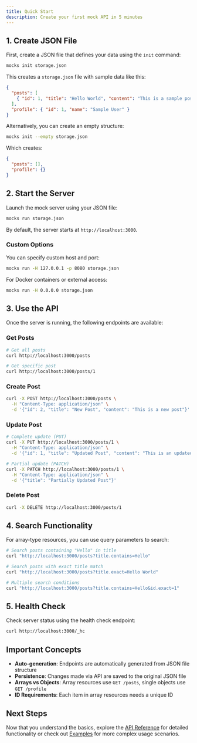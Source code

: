 ```yaml
---
title: Quick Start
description: Create your first mock API in 5 minutes
---
```


## 1. Create JSON File

First, create a JSON file that defines your data using the `init` command:

```bash
mocks init storage.json
```

This creates a `storage.json` file with sample data like this:

```json
{
  "posts": [
    { "id": 1, "title": "Hello World", "content": "This is a sample post" }
  ],
  "profile": { "id": 1, "name": "Sample User" }
}
```

Alternatively, you can create an empty structure:

```bash
mocks init --empty storage.json
```

Which creates:

```json
{
  "posts": [],
  "profile": {}
}
```

## 2. Start the Server

Launch the mock server using your JSON file:

```bash
mocks run storage.json
```

By default, the server starts at `http://localhost:3000`.

### Custom Options

You can specify custom host and port:

```bash
mocks run -H 127.0.0.1 -p 8080 storage.json
```

For Docker containers or external access:

```bash
mocks run -H 0.0.0.0 storage.json
```

## 3. Use the API

Once the server is running, the following endpoints are available:

### Get Posts

```bash
# Get all posts
curl http://localhost:3000/posts

# Get specific post
curl http://localhost:3000/posts/1
```

### Create Post

```bash
curl -X POST http://localhost:3000/posts \
  -H "Content-Type: application/json" \
  -d '{"id": 2, "title": "New Post", "content": "This is a new post"}'
```

### Update Post

```bash
# Complete update (PUT)
curl -X PUT http://localhost:3000/posts/1 \
  -H "Content-Type: application/json" \
  -d '{"id": 1, "title": "Updated Post", "content": "This is an updated post"}'

# Partial update (PATCH)
curl -X PATCH http://localhost:3000/posts/1 \
  -H "Content-Type: application/json" \
  -d '{"title": "Partially Updated Post"}'
```

### Delete Post

```bash
curl -X DELETE http://localhost:3000/posts/1
```

## 4. Search Functionality

For array-type resources, you can use query parameters to search:

```bash
# Search posts containing "Hello" in title
curl "http://localhost:3000/posts?title.contains=Hello"

# Search posts with exact title match
curl "http://localhost:3000/posts?title.exact=Hello World"

# Multiple search conditions
curl "http://localhost:3000/posts?title.contains=Hello&id.exact=1"
```

## 5. Health Check

Check server status using the health check endpoint:

```bash
curl http://localhost:3000/_hc
```

## Important Concepts

- **Auto-generation**: Endpoints are automatically generated from JSON file structure
- **Persistence**: Changes made via API are saved to the original JSON file
- **Arrays vs Objects**: Array resources use `GET /posts`, single objects use `GET /profile`
- **ID Requirements**: Each item in array resources needs a unique ID

## Next Steps

Now that you understand the basics, explore the [API Reference](/api-reference/) for detailed functionality or check out [Examples](/examples/) for more complex usage scenarios.